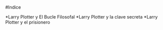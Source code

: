 #Indice

*Larry Plotter y El Bucle Filosofal
*Larry Plotter y la clave secreta
*Larry Plotter y el prisionero 
